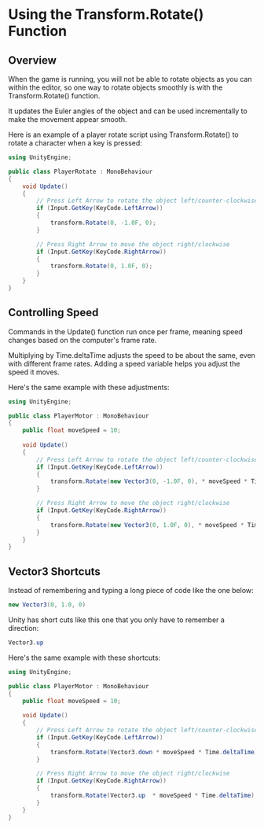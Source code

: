 # Using the Transform.Rotate\(\) Function

## Overview

When the game is running, you will not be able to rotate objects as you can within the editor, so one way to rotate objects smoothly is with the Transform.Rotate\(\) function.

It updates the Euler angles of the object and can be used incrementally to make the movement appear smooth.

Here is an example of a player rotate script using Transform.Rotate\(\) to rotate a character when a key is pressed:

```csharp
using UnityEngine;

public class PlayerRotate : MonoBehaviour
{
    void Update()
    {
        // Press Left Arrow to rotate the object left/counter-clockwise
        if (Input.GetKey(KeyCode.LeftArrow))
        {
            transform.Rotate(0, -1.0F, 0);
        }

        // Press Right Arrow to move the object right/clockwise
        if (Input.GetKey(KeyCode.RightArrow))
        {
            transform.Rotate(0, 1.0F, 0);
        }
    }
}
```

## Controlling Speed

Commands in the Update\(\) function run once per frame, meaning speed changes based on the computer's frame rate.

Multiplying by Time.deltaTime adjusts the speed to be about the same, even with different frame rates. Adding a speed variable helps you adjust the speed it moves.

Here's the same example with these adjustments:

```csharp
using UnityEngine;

public class PlayerMotor : MonoBehaviour
{
    public float moveSpeed = 10;
    
    void Update()
    {
        // Press Left Arrow to rotate the object left/counter-clockwise
        if (Input.GetKey(KeyCode.LeftArrow))
        {
            transform.Rotate(new Vector3(0, -1.0F, 0), * moveSpeed * Time.deltaTime);
        }

        // Press Right Arrow to move the object right/clockwise
        if (Input.GetKey(KeyCode.RightArrow))
        {
            transform.Rotate(new Vector3(0, 1.0F, 0), * moveSpeed * Time.deltaTime);
        }
    }
}
```

## Vector3 Shortcuts

Instead of remembering and typing a long piece of code like the one below:

```csharp
new Vector3(0, 1.0, 0)
```

Unity has short cuts like this one that you only have to remember a direction:

```csharp
Vector3.up
```

Here's the same example with these shortcuts:

```csharp
using UnityEngine;

public class PlayerMotor : MonoBehaviour
{
    public float moveSpeed = 10;
    
    void Update()
    {
        // Press Left Arrow to rotate the object left/counter-clockwise
        if (Input.GetKey(KeyCode.LeftArrow))
        {
            transform.Rotate(Vector3.down * moveSpeed * Time.deltaTime);
        }

        // Press Right Arrow to move the object right/clockwise
        if (Input.GetKey(KeyCode.RightArrow))
        {
            transform.Rotate(Vector3.up  * moveSpeed * Time.deltaTime);
        }
    }
}
```

